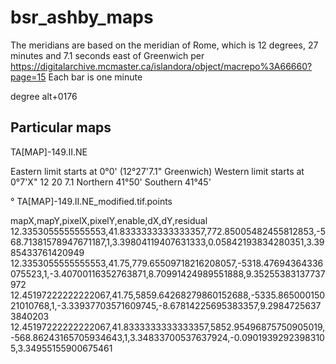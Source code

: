 # bsr_ashby_maps

The meridians are based on the meridian of Rome, which is 12 degrees, 27 minutes and 7.1 seconds east of Greenwich
per https://digitalarchive.mcmaster.ca/islandora/object/macrepo%3A66660?page=15
Each bar is one minute

degree alt+0176
## Particular maps
TA[MAP]-149.II.NE

Eastern limit starts at 0°0' (12°27'7.1" Greenwich)
Western limit starts at 0°7'X"  12 20 7.1
Northern 41°50'
Southern 41°45'

°
TA[MAP]-149.II.NE_modified.tif.points

mapX,mapY,pixelX,pixelY,enable,dX,dY,residual
12.3353055555555553,41.8333333333333357,772.85005482455812853,-568.71381578947671187,1,3.39804119407631333,0.05842193834280351,3.3985433761420949
12.3353055555555553,41.75,779.65509718216208057,-5318.47694364336075523,1,-3.40700116352763871,8.70991424989551888,9.35255383137737972
12.45197222222222067,41.75,5859.64268279860152688,-5335.86500015021010768,1,-3.33937703571609745,-8.67814225695383357,9.29847256373840203
12.45197222222222067,41.8333333333333357,5852.95496875750905019,-568.86243165705934643,1,3.34833700537637924,-0.09019392923983105,3.34955155900675461
